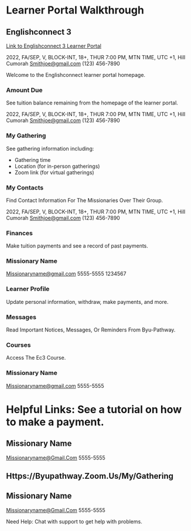 # Learner Portal Walkthrough

## Englishconnect 3

[Link to Englishconnect 3 Learner Portal](https://byupathway.zoom.us/my/gathering)

2022, FA/SEP, V, BLOCK-INT, 18+, THUR 7:00 PM, MTN TIME, UTC +1, Hill Cumorah
Smithjoe@gmail.com
(123) 456-7890

Welcome to the Englishconnect learner portal homepage.

### Amount Due
See tuition balance remaining from the homepage of the learner portal.

2022, FA/SEP, V, BLOCK-INT, 18+, THUR 7:00 PM, MTN TIME, UTC +1, Hill Cumorah
Smithjoe@gmail.com
(123) 456-7890

### My Gathering
See gathering information including:
- Gathering time
- Location (for in-person gatherings)
- Zoom link (for virtual gatherings)

### My Contacts
Find Contact Information For The Missionaries Over Their Group.

2022, FA/SEP, V, BLOCK-INT, 18+, THUR 7:00 PM, MTN TIME, UTC +1, Hill Cumorah
Smithjoe@gmail.com
(123) 456-7890

### Finances
Make tuition payments and see a record of past payments.

### Missionary Name
Missionaryname@gmail.com
5555-5555
1234567

### Learner Profile
Update personal information, withdraw, make payments, and more.

### Messages
Read Important Notices, Messages, Or Reminders From Byu-Pathway.

### Courses
Access The Ec3 Course.

### Missionary Name
Missionaryname@gmail.com
5555-5555

# Helpful Links: See a tutorial on how to make a payment.

## Missionary Name
Missionaryname@Gmail.Com
5555-5555

## Https://Byupathway.Zoom.Us/My/Gathering

## Missionary Name
Missionaryname@Gmail.Com
5555-5555

Need Help: Chat with support to get help with problems.

